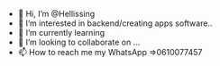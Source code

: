 - 👋 Hi, I’m @Hellissing
- 👀 I’m interested in backend/creating apps software..
- 🌱 I’m currently learning 
- 💞️ I’m looking to collaborate on ...
- 📫 How to reach me my WhatsApp =>0610077457
